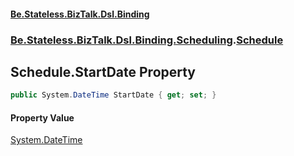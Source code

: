 #### [Be.Stateless.BizTalk.Dsl.Binding](README.md 'README')
### [Be.Stateless.BizTalk.Dsl.Binding.Scheduling](Be.Stateless.BizTalk.Dsl.Binding.Scheduling.md 'Be.Stateless.BizTalk.Dsl.Binding.Scheduling').[Schedule](Schedule.md 'Be.Stateless.BizTalk.Dsl.Binding.Scheduling.Schedule')

## Schedule.StartDate Property

```csharp
public System.DateTime StartDate { get; set; }
```

#### Property Value
[System.DateTime](https://docs.microsoft.com/en-us/dotnet/api/System.DateTime 'System.DateTime')